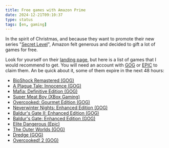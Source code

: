 ```yaml
---
title: Free games with Amazon Prime
date: 2024-12-21T09:10:37
type: status
tags: [en, gaming]
---
```


In the spirit of Christmas, and because they want to promote their new series "[Secret Level](https://www.amazon.de/gp/video/detail/B0DJPTJ1P6/)", Amazon felt generous and decided to gift a lot of games for free.

Look for yourself on their [landing page](https://gaming.amazon.com/home), but here is a list of games that I would recommend to get. You will need an account with [GOG](https://www.gog.com/) or [EPIC](https://store.epicgames.com/) to claim them. An be quick about it, some of them expire in the next 48 hours:

* [BioShock Remastered (GOG)](https://gaming.amazon.com/bioshock-remastered-gog/dp/amzn1.pg.item.47e3beb4-fa93-4141-8bbb-dd75cfbe25c8?ingress=twch&ref_=SM_BioShockRemastered_S01_FGWP_CRWN&yTwchPos=38)
* [A Plague Tale: Innocence (GOG)](https://gaming.amazon.com/a-plague-tale-innocence-gog/dp/amzn1.pg.item.09661e4b-9ac0-4a58-b80b-eaf0b4af8957?ingress=twch&ref_=SM_APlagueTaleInnocence_S01_FGWP_CRWN&yTwchPos=34)
* [Mafia: Definitive Edition (GOG)](https://gaming.amazon.com/mafia-definitive-edition-gog/dp/amzn1.pg.item.e4bad3f3-f5e0-484c-b8df-dd2680e4910f?ingress=twch&ref_=SM_MafiaDefinitiveEdition_S01_FGWP_CRWN&yTwchPos=32)
* [Super Meat Boy (XBox Gaming)](https://gaming.amazon.com/super-meat-boy-epic/dp/amzn1.pg.item.fdd65066-5b10-49d8-9a0d-8cece25399e8?ingress=twch&ref_=SM_SuperMeatBoy_S01_FGWP_CRWN&yTwchPos=31)
* [Overcooked: Gourmet Edition (GOG)](https://gaming.amazon.com/overcooked-gourmet-edition-gog/dp/amzn1.pg.item.c6114db6-8fcd-49d2-8c3c-3747519a78fd?ingress=twch&ref_=SM_OvercookedGourmetEdition_S01_FGWP_CRWN&yTwchPos=30)
* [Neverwinter Nights: Enhanced Edition (GOG)](https://gaming.amazon.com/neverwinter-nights-gog/dp/amzn1.pg.item.acee8e4d-cbd6-4a9e-add2-b3e52d825c51?ingress=twch&ref_=SM_NeverwinterNightsEnhancedEdition_S02_FGWP_CRWN&yTwchPos=24)
* [Baldur's Gate II: Enhanced Edition (GOG)](https://gaming.amazon.com/baldurs-gate-ii-enhanced-edition-gog/dp/amzn1.pg.item.132cb562-d492-4313-90fc-6335eeab7676?ingress=twch&ref_=SM_BaldursGateIIEnhancedEdition_S03_FGWP_CRWN&yTwchPos=23)
* [Baldur's Gate: Enhanced Edition (GOG)](https://gaming.amazon.com/baldurs-gate-enhanced-edition-gog/dp/amzn1.pg.item.a7bdaa9f-df98-488e-97af-5322512c05e2?ingress=twch&ref_=SM_BaldursGateEnhancedEdition_S03_FGWP_CRWN&yTwchPos=22)
* [Elite Dangerous (Epic)](https://gaming.amazon.com/elite-dangerous-epic/dp/amzn1.pg.item.26dc4db5-9ad6-4a58-bd73-276adf5411bb?ingress=twch&ref_=SM_EliteDangerous_S01_FGWP_CRWN&yTwchPos=21)
* [The Outer Worlds (GOG)](https://gaming.amazon.com/the-outer-worlds-gog/dp/amzn1.pg.item.538ee4d5-dbf8-48d9-a835-44062e2acec0?ingress=twch&ref_=SM_TheOuterWorlds_S01_FGWP_CRWN&yTwchPos=11)
* [Dredge (GOG)](https://gaming.amazon.com/dredge-gog/dp/amzn1.pg.item.c2739dbe-88cc-43a3-861b-982aa14dbf22?ingress=twch&ref_=SM_DREDGE_S01_FGWP_CRWN&yTwchPos=9)
* [Overcooked! 2 (GOG)](https://gaming.amazon.com/dredge-gog/dp/amzn1.pg.item.c2739dbe-88cc-43a3-861b-982aa14dbf22?ingress=twch&ref_=SM_DREDGE_S01_FGWP_CRWN&yTwchPos=9)
